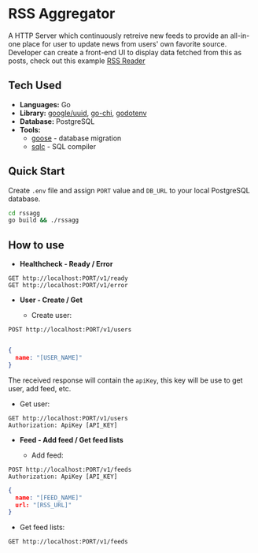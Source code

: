 # RSS Aggregator

A HTTP Server which continuously retreive new feeds to provide an all-in-one place for user to update news from users' own favorite source.
Developer can create a front-end UI to display data fetched from this as posts, check out this example [RSS Reader](https://github.com/tientrinh21/rssreader)

## Tech Used

-   **Languages:** Go
-   **Library:** [google/uuid](https://github.com/google/uuid), [go-chi](https://go-chi.io/), [godotenv](https://github.com/joho/godotenv)
-   **Database:** PostgreSQL
-   **Tools:**
    -   [goose](https://github.com/pressly/goose) - database migration
    -   [sqlc](https://sqlc.dev/) - SQL compiler

## Quick Start

Create `.env` file and assign `PORT` value and `DB_URL` to your local PostgreSQL database.

```sh
cd rssagg
go build && ./rssagg
```

## How to use

- **Healthcheck - Ready / Error**

```http
GET http://localhost:PORT/v1/ready
GET http://localhost:PORT/v1/error
```

- **User - Create / Get**

  - Create user:
```http
POST http://localhost:PORT/v1/users
```

```json

{
  name: "[USER_NAME]"
}
```

The received response will contain the `apiKey`, this key will be use to get user, add feed, etc.

  - Get user:
```http
GET http://localhost:PORT/v1/users
Authorization: ApiKey [API_KEY]
```
- **Feed - Add feed / Get feed lists**

  - Add feed:
```http
POST http://localhost:PORT/v1/feeds
Authorization: ApiKey [API_KEY]
```

```json
{
  name: "[FEED_NAME]"
  url: "[RSS_URL]"
}
```

  - Get feed lists:
```http
GET http://localhost:PORT/v1/feeds
```



